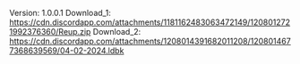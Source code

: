 Version: 1.0.0.1
Download_1: https://cdn.discordapp.com/attachments/1181162483063472149/1208012721992376360/Reup.zip
Download_2: https://cdn.discordapp.com/attachments/1208014391682011208/1208014677368639569/04-02-2024.ldbk
